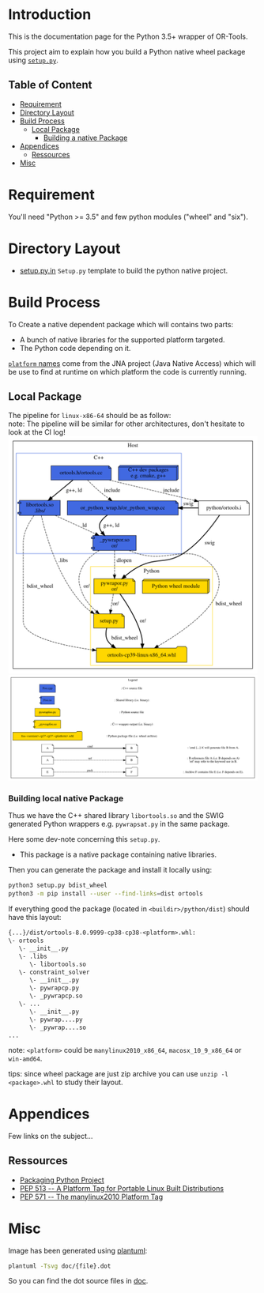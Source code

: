 # Introduction
This is the documentation page for the Python 3.5+ wrapper of OR-Tools.


This project aim to explain how you build a Python native wheel package using [`setup.py`](https://packaging.python.org/tutorials/packaging-projects/).

## Table of Content
* [Requirement](#requirement)
* [Directory Layout](#directory-layout)
* [Build Process](#build-process)
  * [Local Package](#local-package)
    * [Building a native Package](#building-local-native-package)
* [Appendices](#appendices)
  * [Ressources](#ressources)
* [Misc](#misc)

# Requirement
You'll need "Python >= 3.5" and few python modules ("wheel" and "six").

# Directory Layout
* [setup.py.in](setup.py.in) `Setup.py` template to build the python native project.

# Build Process
To Create a native dependent package which will contains two parts:
- A bunch of native libraries for the supported platform targeted.
- The Python code depending on it.

[`platform` names](https://github.com/java-native-access/jna/blob/cc1acdac02e4d0dda93ba01bbe3a3435b8933dab/test/com/sun/jna/PlatformTest.java#L31-L100) come from the JNA project (Java Native Access) which will be use to find at runtime on which platform the code is currently running.

## Local Package
The pipeline for `linux-x86-64` should be as follow:  
note: The pipeline will be similar for other architectures, don't hesitate to look at the CI log!
![Local Pipeline](doc/local_pipeline.svg)
![Legend](doc/legend.svg)

### Building local native Package
Thus we have the C++ shared library `libortools.so` and the SWIG generated Python wrappers e.g. `pywrapsat.py` in the same package.  

Here some dev-note concerning this `setup.py`.
- This package is a native package containing native libraries.

Then you can generate the package and install it locally using:
```bash
python3 setup.py bdist_wheel
python3 -m pip install --user --find-links=dist ortools
```

If everything good the package (located in `<buildir>/python/dist`) should have this layout:
```
{...}/dist/ortools-8.0.9999-cp38-cp38-<platform>.whl:
\- ortools
   \- __init__.py
   \- .libs
      \- libortools.so
   \- constraint_solver
      \- __init__.py
      \- pywrapcp.py
      \- _pywrapcp.so
   \- ...
      \- __init__.py
      \- pywrap....py
      \- _pywrap....so
... 
```
note: `<platform>` could be `manylinux2010_x86_64`, `macosx_10_9_x86_64` or `win-amd64`.

tips: since wheel package are just zip archive you can use `unzip -l <package>.whl` to study their layout.

# Appendices
Few links on the subject...

## Ressources

- [Packaging Python Project](https://packaging.python.org/tutorials/packaging-projects/)
- [PEP 513 -- A Platform Tag for Portable Linux Built Distributions](https://www.python.org/dev/peps/pep-0513/)
- [PEP 571 -- The manylinux2010 Platform Tag](https://www.python.org/dev/peps/pep-0571/)

# Misc
Image has been generated using [plantuml](http://plantuml.com/):
```bash
plantuml -Tsvg doc/{file}.dot
```
So you can find the dot source files in [doc](doc).
